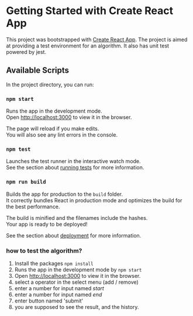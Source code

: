 # Getting Started with Create React App

This project was bootstrapped with [Create React App](https://github.com/facebook/create-react-app).
The project is aimed at providing a test environment for an algorithm. It also has unit test powered by jest.

## Available Scripts

In the project directory, you can run:

### `npm start`

Runs the app in the development mode.\
Open [http://localhost:3000](http://localhost:3000) to view it in the browser.

The page will reload if you make edits.\
You will also see any lint errors in the console.

### `npm test`

Launches the test runner in the interactive watch mode.\
See the section about [running tests](https://facebook.github.io/create-react-app/docs/running-tests) for more information.

### `npm run build`

Builds the app for production to the `build` folder.\
It correctly bundles React in production mode and optimizes the build for the best performance.

The build is minified and the filenames include the hashes.\
Your app is ready to be deployed!

See the section about [deployment](https://facebook.github.io/create-react-app/docs/deployment) for more information.

### how to test the algorithm?

1. Install the packages `npm install`
2. Runs the app in the development mode by `npm start`
3. Open [http://localhost:3000](http://localhost:3000) to view it in the browser.
4. select a operator in the select menu (add / remove)
5. enter a number for input named *start*
6. enter a number for input named *end*
7. enter button named 'submit'
8. you are supposed to see the result, and the history.
